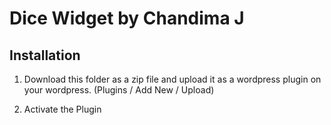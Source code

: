 # Dice Widget by Chandima J

## Installation

1. Download this folder as a zip file and upload it as a wordpress plugin on your wordpress.
(Plugins / Add New / Upload)

2. Activate the Plugin